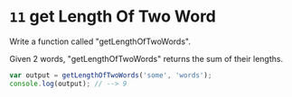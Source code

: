 # `11` get Length Of Two Word

Write a function called "getLengthOfTwoWords".

Given 2 words, "getLengthOfTwoWords" returns the sum of their lengths.


```js
var output = getLengthOfTwoWords('some', 'words');
console.log(output); // --> 9
```
